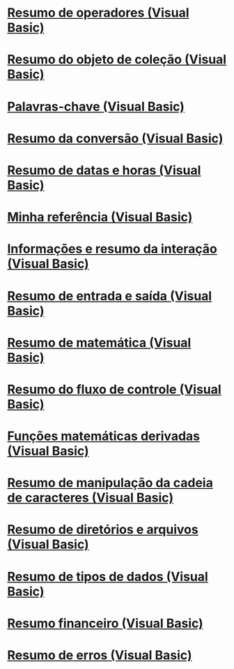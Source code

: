 # [Resumo de operadores (Visual Basic)](operators-summary.md)
# [Resumo do objeto de coleção (Visual Basic)](collection-object-summary.md)
# [Palavras-chave (Visual Basic)](index.md)
# [Resumo da conversão (Visual Basic)](conversion-summary.md)
# [Resumo de datas e horas (Visual Basic)](dates-and-times-summary.md)
# [Minha referência (Visual Basic)](my-reference.md)
# [Informações e resumo da interação (Visual Basic)](information-and-interaction-summary.md)
# [Resumo de entrada e saída (Visual Basic)](input-and-output-summary.md)
# [Resumo de matemática (Visual Basic)](math-summary.md)
# [Resumo do fluxo de controle (Visual Basic)](control-flow-summary.md)
# [Funções matemáticas derivadas (Visual Basic)](derived-math-functions.md)
# [Resumo de manipulação da cadeia de caracteres (Visual Basic)](string-manipulation-summary.md)
# [Resumo de diretórios e arquivos (Visual Basic)](directories-and-files-summary.md)
# [Resumo de tipos de dados (Visual Basic)](data-types-summary.md)
# [Resumo financeiro (Visual Basic)](financial-summary.md)
# [Resumo de erros (Visual Basic)](errors-summary.md)
